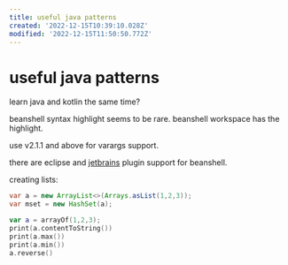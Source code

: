 ```yaml
---
title: useful java patterns
created: '2022-12-15T10:39:10.028Z'
modified: '2022-12-15T11:50:50.772Z'
---
```


# useful java patterns

learn java and kotlin the same time?

beanshell syntax highlight seems to be rare. beanshell workspace has the highlight.

use v2.1.1 and above for varargs support.

there are eclipse and [jetbrains](https://github.com/perNyfelt/beanshell-intellij-plugin) plugin support for beanshell.

creating lists:

```java
var a = new ArrayList<>(Arrays.asList(1,2,3));
var mset = new HashSet(a);

```

```kotlin
var a = arrayOf(1,2,3);
print(a.contentToString())
print(a.max())
print(a.min())
a.reverse()
```


